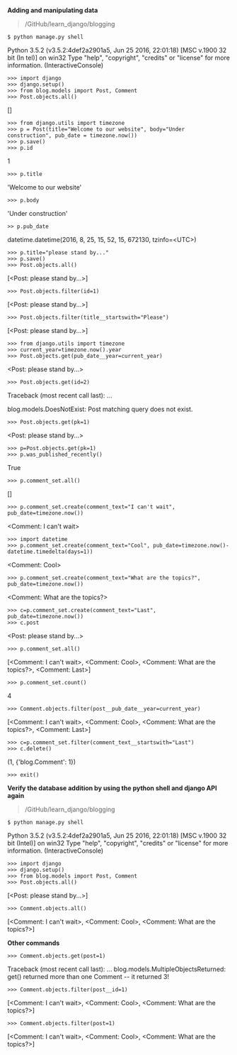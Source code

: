 **Adding and manipulating data**

> /GitHub/learn_django/blogging

`$ python manage.py shell`

Python 3.5.2 (v3.5.2:4def2a2901a5, Jun 25 2016, 22:01:18) [MSC v.1900 32 bit (In                                                      tel)] on win32
Type "help", "copyright", "credits" or "license" for more information.
(InteractiveConsole)

```
>>> import django
>>> django.setup()
>>> from blog.models import Post, Comment
>>> Post.objects.all()
```

[]

```
>>> from django.utils import timezone
>>> p = Post(title="Welcome to our website", body="Under construction", pub_date = timezone.now())
>>> p.save()
>>> p.id
```
1

`>>> p.title`

'Welcome to our website'

`>>> p.body`

'Under construction'

`>> p.pub_date`

datetime.datetime(2016, 8, 25, 15, 52, 15, 672130, tzinfo=\<UTC\>)

```
>>> p.title="please stand by..."
>>> p.save()
>>> Post.objects.all()
```

[\<Post: please stand by...\>]

`>>> Post.objects.filter(id=1)`

[\<Post: please stand by...\>]

`>>> Post.objects.filter(title__startswith="Please")`
 
[\<Post: please stand by...\>]

```
>>> from django.utils import timezone
>>> current_year=timezone.now().year
>>> Post.objects.get(pub_date__year=current_year)
```

\<Post: please stand by...\>

`>>> Post.objects.get(id=2)`

Traceback (most recent call last):
  ...
  
blog.models.DoesNotExist: Post matching query does not exist.

`>>> Post.objects.get(pk=1)`

\<Post: please stand by...\>

```
>>> p=Post.objects.get(pk=1)
>>> p.was_published_recently()
```

True

`>>> p.comment_set.all()`

[]

`>>> p.comment_set.create(comment_text="I can't wait", pub_date=timezone.now())`

\<Comment: I can't wait\>

```
>>> import datetime
>>> p.comment_set.create(comment_text="Cool", pub_date=timezone.now()-datetime.timedelta(days=1))
```

\<Comment: Cool\>

`>>> p.comment_set.create(comment_text="What are the topics?", pub_date=timezone.now())`

\<Comment: What are the topics?\>

```
>>> c=p.comment_set.create(comment_text="Last", pub_date=timezone.now())
>>> c.post
```

\<Post: please stand by...\>

`>>> p.comment_set.all()`

[\<Comment: I can't wait\>, \<Comment: Cool\>, \<Comment: What are the topics?\>, \<Comment: Last\>]


`>>> p.comment_set.count()`

4

`>>> Comment.objects.filter(post__pub_date__year=current_year)`

[\<Comment: I can't wait\>, \<Comment: Cool\>, \<Comment: What are the topics?\>, \<Comment: Last\>]

```
>>> c=p.comment_set.filter(comment_text__startswith="Last")
>>> c.delete()
```

(1, {'blog.Comment': 1})

`>>> exit()`

**Verify the database addition by using the python shell and django API again**

> /GitHub/learn_django/blogging

`$ python manage.py shell`

Python 3.5.2 (v3.5.2:4def2a2901a5, Jun 25 2016, 22:01:18) [MSC v.1900 32 bit (Intel)] on win32
Type "help", "copyright", "credits" or "license" for more information.
(InteractiveConsole)

```
>>> import django
>>> django.setup()
>>> from blog.models import Post, Comment
>>> Post.objects.all()
```

[\<Post: please stand by...\>]

`>>> Comment.objects.all()`

[\<Comment: I can't wait\>, \<Comment: Cool\>, \<Comment: What are the topics?\>]

**Other commands**

`>>> Comment.objects.get(post=1)`

Traceback (most recent call last):
...
blog.models.MultipleObjectsReturned: get() returned more than one Comment -- it returned 3!

`>>> Comment.objects.filter(post__id=1)`

[\<Comment: I can't wait\>, \<Comment: Cool\>, \<Comment: What are the topics?\>]

`>>> Comment.objects.filter(post=1)`

[\<Comment: I can't wait\>, \<Comment: Cool\>, \<Comment: What are the topics?\>]